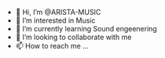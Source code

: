 - 👋 Hi, I’m @ARISTA-MUSIC
- 👀 I’m interested in Music
- 🌱 I’m currently learning Sound engeenering
- 💞️ I’m looking to collaborate with me
- 📫 How to reach me ...

<!---
ARISTA-MUSIC/ARISTA-MUSIC is a ✨ special ✨ repository because its `README.md` (this file) appears on your GitHub profile.
You can click the Preview link to take a look at your changes.
--->

